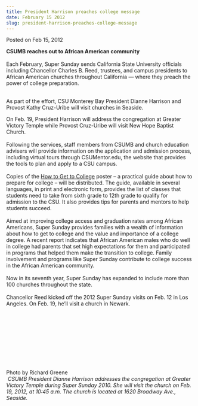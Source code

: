 ```yaml
---
title: President Harrison preaches college message
date: February 15 2012
slug: president-harrison-preaches-college-message
---
```


  



<span class="date">Posted on Feb 15, 2012    </span>
<p><strong>CSUMB reaches out to African American
community&#xA0;</strong><br>
<br>
Each February, Super Sunday sends California State University
officials including Chancellor Charles B. Reed, trustees, and
campus presidents to African American churches throughout
California &#x2014; where they preach the power of college
preparation.</br></br></p>
<p>As part of the effort, CSU Monterey Bay President Dianne
Harrison and Provost Kathy Cruz-Uribe will visit churches in
Seaside.</p>
<p>On Feb. 19, President Harrison will address the congregation at
Greater Victory Temple while Provost Cruz-Uribe will visit New Hope
Baptist Church.<br>
<br>
Following the services, staff members from CSUMB and church
education advisers will provide information on the application and
admission process, including virtual tours through CSUMentor.edu,
the website that provides the tools to plan and apply to a CSU
campus.<br>
<br>
Copies of the <a href="https://www.calstate.edu/college/" rel="nofollow">How to Get to College</a>&#xA0;poster &#x2013; a practical
guide about how to prepare for college &#x2013; will be distributed. The
guide, available in several languages, in print and electronic
form, provides the list of classes that students need to take from
sixth grade to 12th grade to qualify for admission to the CSU. It
also provides tips for parents and mentors to help students
succeed.<br>
<br>
Aimed at improving college access and graduation rates among
African Americans, Super Sunday provides families with a wealth of
information about how to get to college and the value and
importance of a college degree. A recent report indicates that
African American males who do well in college had parents that set
high expectations for them and participated in programs that helped
them make the transition to college. Family involvement and
programs like Super Sunday contribute to college success in the
African American community.<br>
<br>
Now in its seventh year, Super Sunday has expanded to include more
than 100 churches throughout the state.<br>
<br>
Chancellor Reed kicked off the 2012 Super Sunday visits on Feb. 12
in Los Angeles. On Feb. 19, he&#x2019;ll visit a church in Newark.</br></br></br></br></br></br></br></br></br></br></p>
<p class="small">Photo by Richard Greene<br>
<em>&#x2028;CSUMB President Dianne Harrison addresses the congregation at
Greater Victory Temple during Super Sunday 2010. She will visit the
church on Feb. 19, 2012, at 10:45 a.m. The church is located at
1620 Broadway Ave., Seaside.&#xA0;</em></br></p>





```
